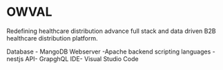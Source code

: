# OWVAL
Redefining healthcare distribution advance full stack and data driven B2B healthcare distribution platform.

Database - MangoDB
Webserver -Apache 
backend scripting languages -nestjs
API- GrapghQL
IDE- Visual Studio Code

